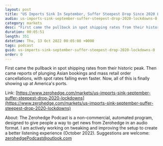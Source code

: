 ```yaml
---
layout: post
title: "US Imports Sink In September, Suffer Steepest Drop Since 2020 Lockdowns"
audio: us-imports-sink-september-suffer-steepest-drop-2020-lockdowns-0
category: markets
desc: "First came the pullback in spot shipping rates from their historic peak. Then came reports of plunging Asian bookings and mass retail order cancellations, with spot rates falling even faster. Now, all of this is finally showing up at America's ports."
duration: 00:05:51
length: 351
datetime: Thu, 13 Oct 2022 00:05:00 +0000
tags: podcast
guid: us-imports-sink-september-suffer-steepest-drop-2020-lockdowns-0
order: 0
---
```

First came the pullback in spot shipping rates from their historic peak. Then came reports of plunging Asian bookings and mass retail order cancellations, with spot rates falling even faster. Now, all of this is finally showing up at America's ports.

Link: [https://www.zerohedge.com/markets/us-imports-sink-september-suffer-steepest-drop-2020-lockdowns](https://www.zerohedge.com/markets/us-imports-sink-september-suffer-steepest-drop-2020-lockdowns)

About: The Zerohedge Podcast is a non-commercial, automated program, designed to give people a way to get news from Zerohedge in an audio format.  I am actively working on tweaking and improving the setup to create a better listening experience (October 2022).  Suggestions are welcome: [zerohedgePodcast@outlook.com](mailto:zerohedgePodcast@outlook.com)
